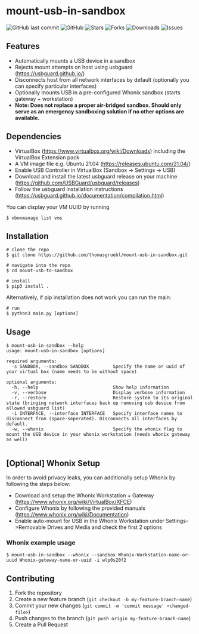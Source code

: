 # mount-usb-in-sandbox

![GitHub last commit](https://img.shields.io/github/last-commit/thomasgruebl/mount-usb-in-sandbox?style=plastic) ![GitHub](https://img.shields.io/github/license/thomasgruebl/phone-scraper?style=plastic) <a style="text-decoration: none" href="https://github.com/thomasgruebl/mount-usb-in-sandbox/stargazers">
<img src="https://img.shields.io/github/stars/thomasgruebl/mount-usb-in-sandbox.svg?style=plastic" alt="Stars">
</a>
<a style="text-decoration: none" href="https://github.com/thomasgruebl/mount-usb-in-sandbox/fork">
<img src="https://img.shields.io/github/forks/thomasgruebl/mount-usb-in-sandbox.svg?style=plastic" alt="Forks">
</a>
<a style="text-decoration: none" href="https://github.com/thomasgruebl/mount-usb-in-sandbox/downloads">
<img src="https://img.shields.io/github/downloads/thomasgruebl/mount-usb-in-sandbox.svg?style=plastic" alt="Downloads">
</a>
<a style="text-decoration: none" href="https://github.com/thomasgruebl/mount-usb-in-sandbox/issues">
<img src="https://img.shields.io/github/issues/thomasgruebl/mount-usb-in-sandbox.svg?style=plastic" alt="Issues">
</a>

## Features
- Automatically mounts a USB device in a sandbox
- Rejects mount attempts on host using usbguard (https://usbguard.github.io/)
- Disconnects host from all network interfaces by default (optionally you can specify particular interfaces)
- Optionally mounts USB in a pre-configured Whonix sandbox (starts gateway + workstation)
- **Note: Does not replace a proper air-bridged sandbox. Should only serve as an emergency sandboxing solution if no other options are available.**

## Dependencies
- VirtualBox (https://www.virtualbox.org/wiki/Downloads) including the VirtualBox Extension pack
- A VM image file e.g. Ubuntu 21.04 (https://releases.ubuntu.com/21.04/)
- Enable USB Controller in VirtualBox (Sandbox -> Settings -> USB)
- Download and install the latest usbguard release on your machine (https://github.com/USBGuard/usbguard/releases)
- Follow the usbguard installation instructions (https://usbguard.github.io/documentation/compilation.html)

You can display your VM UUID by running
```console
$ vboxmanage list vms
```

## Installation

```console
# clone the repo
$ git clone https://github.com/thomasgruebl/mount-usb-in-sandbox.git

# navigate into the repo
$ cd mount-usb-to-sandbox 

# install
$ pip3 install .
```

Alternatively, if pip installation does not work you can run the main:
```console
# run
$ python3 main.py [options]
```

## Usage

```console
$ mount-usb-in-sandbox --help
usage: mount-usb-in-sandbox [options]

required arguments:
  -s SANDBOX, --sandbox SANDBOX         Specify the name or uuid of your virtual box (name needs to be without space)

optional arguments:
  -h, --help                            Show help information
  -v, --verbose                         Display verbose information
  -r, --restore                         Restore system to its original state (bringing network interfaces back up removing usb device from allowed usbguard list)
  -i INTERFACE, --interface INTERFACE   Specify interface names to disconnect from (space-seperated). Disconnects all interfaces by default.
  -w, --whonix                          Specify the whonix flag to mount the USB device in your whonix workstation (needs whonix gateway as well)
  
```

## [Optional] Whonix Setup

In order to avoid privacy leaks, you can additionally setup Whonix by following the steps below:
- Download and setup the Whonix Workstation + Gateway (https://www.whonix.org/wiki/VirtualBox/XFCE)
- Configure Whonix by following the provided manuals (https://www.whonix.org/wiki/Documentation)
- Enable auto-mount for USB in the Whonix Workstation under Settings->Removable Drives and Media and check the first 2 options

### Whonix example usage
```console
$ mount-usb-in-sandbox --whonix --sandbox Whonix-Workstation-name-or-uuid Whonix-gateway-name-or-uuid -i wlp0s20f2
```

## Contributing
1. Fork the repository
2. Create a new feature branch (`git checkout -b my-feature-branch-name`)
3. Commit your new changes (`git commit -m 'commit message' <changed-file>`)
4. Push changes to the branch (`git push origin my-feature-branch-name`)
5. Create a Pull Request


